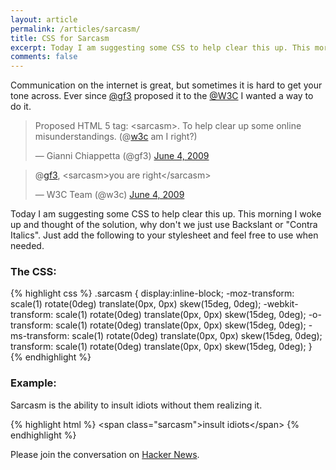 ```yaml
---
layout: article
permalink: /articles/sarcasm/
title: CSS for Sarcasm
excerpt: Today I am suggesting some CSS to help clear this up. This morning I woke up and thought of the solution, why don't we just use Backslant or "Contra Italics". Just add the following to your stylesheet and feel free to use when needed.
comments: false
---
```


<p>Communication on the internet is great, but sometimes it is hard to get your tone across. Ever since <a href="https://twitter.com/#!/gf3">@gf3</a> proposed it to the <a href="https://twitter.com/#!/w3c">@W3C</a> I wanted a way to do it.</p>

<blockquote class="twitter-tweet tw-align-center"><p>Proposed HTML 5 tag: &lt;sarcasm&gt;. To help clear up some online misunderstandings. (@<a href="https://twitter.com/w3c">w3c</a> am I right?)</p>&mdash; Gianni Chiappetta (@gf3) <a href="https://twitter.com/gf3/status/2025825142" data-datetime="2009-06-04T04:37:41+00:00">June 4, 2009</a></blockquote>

<blockquote class="twitter-tweet tw-align-center"><p>@<a href="https://twitter.com/gf3">gf3</a>, &lt;sarcasm&gt;you are right&lt;/sarcasm&gt;</p>&mdash; W3C Team (@w3c) <a href="https://twitter.com/w3c/status/2027402192" data-datetime="2009-06-04T08:41:11+00:00">June 4, 2009</a></blockquote>

<p>Today I am suggesting some CSS to help clear this up. This morning I woke up and thought of the solution, why don't we just use Backslant or "Contra Italics". Just add the following to your stylesheet and feel free to use when needed.</p>

<h3>The CSS:</h3>
{% highlight css %}
.sarcasm {
	display:inline-block;
	-moz-transform: scale(1) rotate(0deg) translate(0px, 0px) skew(15deg, 0deg);
	-webkit-transform: scale(1) rotate(0deg) translate(0px, 0px) skew(15deg, 0deg);
	-o-transform: scale(1) rotate(0deg) translate(0px, 0px) skew(15deg, 0deg);
	-ms-transform: scale(1) rotate(0deg) translate(0px, 0px) skew(15deg, 0deg);
	transform: scale(1) rotate(0deg) translate(0px, 0px) skew(15deg, 0deg);
}
{% endhighlight %}

<h3>Example:</h3>
<p>Sarcasm is the ability to <span class="sarcasm">insult idiots</span> without them realizing it.</p>
{% highlight html %}
&lt;span class=&quot;sarcasm&quot;&gt;insult idiots&lt;/span&gt;
{% endhighlight %}

<p>Please join the conversation on <a href="http://news.ycombinator.com/item?id=3699121">Hacker News</a>.</p>
